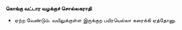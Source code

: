 **கொங்கு வட்டார வழக்குச் சொல்லகராதி**
- ஏற்ற வேண்டும். வயிலுக்குள்ள இருக்குற பயிரயெல்லா கரைக்கி ஏத்தோனு.

